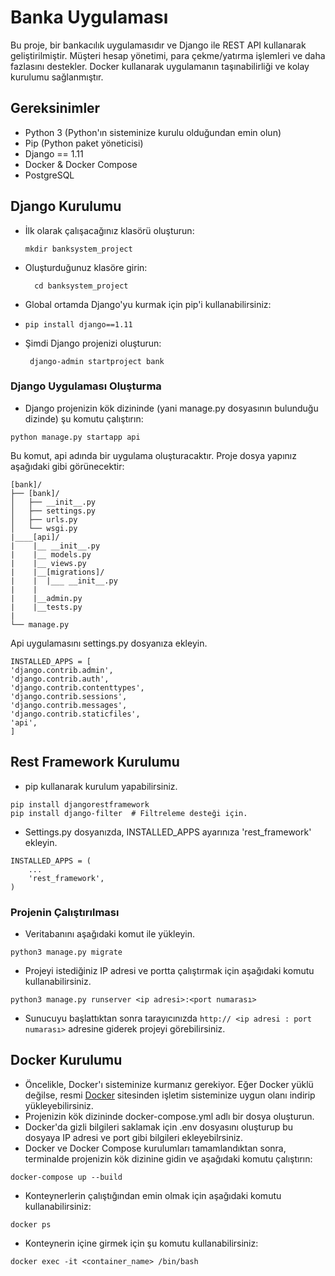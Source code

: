 # Banka Uygulaması

Bu proje, bir bankacılık uygulamasıdır ve Django ile REST API kullanarak geliştirilmiştir. Müşteri hesap yönetimi, para çekme/yatırma işlemleri ve daha fazlasını destekler. Docker kullanarak uygulamanın taşınabilirliği ve kolay kurulumu sağlanmıştır.

## Gereksinimler
   * Python 3 (Python'ın sisteminize kurulu olduğundan emin olun)
   * Pip (Python paket yöneticisi)
   * Django == 1.11
   * Docker & Docker Compose
   * PostgreSQL

## Django Kurulumu
* İlk olarak çalışacağınız klasörü oluşturun:
  ```
  mkdir banksystem_project
  ```
* Oluşturduğunuz klasöre girin:
  
  ```
    cd banksystem_project
  ```
* Global ortamda Django'yu kurmak için pip'i kullanabilirsiniz:
* 
    ```
    pip install django==1.11
    ```
* Şimdi Django projenizi oluşturun:
  
  ```
   django-admin startproject bank
  ```
### Django Uygulaması Oluşturma

* Django projenizin kök dizininde (yani manage.py dosyasının bulunduğu dizinde) şu komutu çalıştırın:
  
```
python manage.py startapp api

```
Bu komut, api adında bir uygulama oluşturacaktır. Proje dosya yapınız aşağıdaki gibi görünecektir:

 ```
[bank]/
├── [bank]/
│   ├── __init__.py
│   ├── settings.py
│   ├── urls.py
│   └── wsgi.py
|____[api]/
|    |__ __init__.py
|    |__ models.py
|    |__ views.py
|    |__[migrations]/
|    |  |___ __init__.py
|    |
|    |__admin.py
|    |__tests.py
|
└── manage.py

```
Api uygulamasını settings.py dosyanıza ekleyin.

  ```
  INSTALLED_APPS = [
  'django.contrib.admin',
  'django.contrib.auth',
  'django.contrib.contenttypes',
  'django.contrib.sessions',
  'django.contrib.messages',
  'django.contrib.staticfiles',
  'api',
]
```
## Rest Framework Kurulumu
* pip kullanarak kurulum yapabilirsiniz.

```
pip install djangorestframework
pip install django-filter  # Filtreleme desteği için.
```
* Settings.py dosyanızda, INSTALLED_APPS ayarınıza 'rest_framework' ekleyin.
  
```
INSTALLED_APPS = (
    ...
    'rest_framework',
)
```
### Projenin Çalıştırılması
* Veritabanını aşağıdaki komut ile yükleyin.

```
python3 manage.py migrate

```
* Projeyi istediğiniz IP adresi ve portta çalıştırmak için aşağıdaki komutu kullanabilirsiniz.
```
python3 manage.py runserver <ip adresi>:<port numarası>
```
* Sunucuyu başlattıktan sonra tarayıcınızda ` http:// <ip adresi : port numarası> ` adresine giderek projeyi görebilirsiniz.

## Docker Kurulumu
* Öncelikle, Docker'ı sisteminize kurmanız gerekiyor. Eğer Docker yüklü değilse, resmi [Docker](https://docs.docker.com/engine/install/) sitesinden işletim sisteminize uygun olanı indirip yükleyebilirsiniz.
* Projenizin kök dizininde docker-compose.yml adlı bir dosya oluşturun.
* Docker'da gizli bilgileri saklamak için .env dosyasını oluşturup bu  dosyaya IP adresi ve port gibi bilgileri ekleyebilrsiniz.
* Docker ve Docker Compose kurulumları tamamlandıktan sonra, terminalde projenizin kök dizinine gidin ve aşağıdaki komutu çalıştırın:
  
```
docker-compose up --build
```
* Konteynerlerin çalıştığından emin olmak için aşağıdaki komutu kullanabilirsiniz:
  
```
docker ps
```
* Konteynerin içine girmek için şu komutu kullanabilirsiniz:
  
```
docker exec -it <container_name> /bin/bash
```
